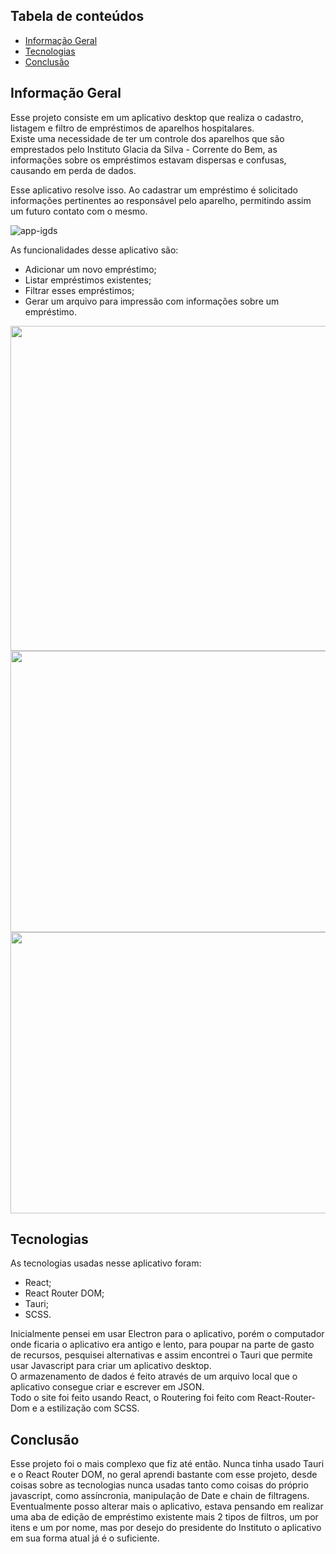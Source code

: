  ## Tabela de conteúdos
* [Informação Geral](#info-geral)
* [Tecnologias](#tecnologias)
* [Conclusão](#conclusao)

 <h2 id="info-geral">Informação Geral</h2>

 Esse projeto consiste em um aplicativo desktop que realiza o cadastro, listagem e filtro de empréstimos de aparelhos hospitalares.  
 Existe uma necessidade de ter um controle dos aparelhos que são emprestados pelo Instituto Glacia da Silva - Corrente do Bem, as informações sobre os empréstimos estavam dispersas e confusas, causando em perda de dados.  

 Esse aplicativo resolve isso. Ao cadastrar um empréstimo é solicitado informações pertinentes ao responsável pelo aparelho, permitindo assim um futuro contato com o mesmo.

 ![app-igds](https://github.com/jaen3dev/app-gerenciador-de-emprestimos-igds/assets/152646582/707b87c0-29a2-4655-b3d2-ad1a62678ef3)  
 
 
As funcionalidades desse aplicativo são:
* Adicionar um novo empréstimo;
* Listar empréstimos existentes;
* Filtrar esses empréstimos;
* Gerar um arquivo para impressão com informações sobre um empréstimo.

<img src="https://github.com/jaen3dev/app-gerenciador-de-emprestimos-igds/assets/152646582/b763f4cb-cdfe-466f-be9f-c1c6a48442f5" width="800" height="520">
 
<img src="https://github.com/jaen3dev/app-gerenciador-de-emprestimos-igds/assets/152646582/e4620332-b74f-4cae-a0cd-a6de06ceb62e" width="800" height="450"/>
 
<img src="https://github.com/jaen3dev/app-gerenciador-de-emprestimos-igds/assets/152646582/68b344c4-f99f-46c4-a74e-fe573a69f171" width="800" height="450"/>


<h2 id="tecnologias">Tecnologias</h2>

 As tecnologias usadas nesse aplicativo foram:
* React;
* React Router DOM;
* Tauri;
* SCSS.
  
Inicialmente pensei em usar Electron para o aplicativo, porém o computador onde ficaria o aplicativo era antigo e lento, para poupar na parte de gasto de recursos, pesquisei alternativas e assim encontrei o Tauri que permite usar Javascript para criar um aplicativo desktop.  
O armazenamento de dados é feito através de um arquivo local que o aplicativo consegue criar e escrever em JSON.  
Todo o site foi feito usando React, o Routering foi feito com React-Router-Dom e a estilização com SCSS.  

<h2 id="conclusao">Conclusão</h2>
Esse projeto foi o mais complexo que fiz até então. Nunca tinha usado Tauri e o React Router DOM, no geral aprendi bastante com esse projeto, desde coisas sobre as tecnologias nunca usadas tanto como coisas do próprio javascript, como assíncronia, manipulação de Date e chain de filtragens.
Eventualmente posso alterar mais o aplicativo, estava pensando em realizar uma aba de edição de empréstimo existente mais 2 tipos de filtros, um por itens e um por nome, mas por desejo do presidente do Instituto o aplicativo em sua forma atual já é o suficiente.

